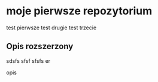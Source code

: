 # moje pierwsze repozytorium

test pierwsze
test drugie
test trzecie

## Opis rozszerzony
sdsfs
sfsf
sfsfs
er


opis
